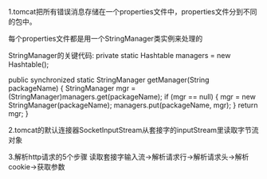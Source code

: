 1.tomcat把所有错误消息存储在一个properties文件中，properties文件分到不同的包中。

每个properties文件都是用一个StringManager类实例来处理的

StringManager的关键代码:
private static Hashtable managers = new Hashtable();
 
public synchronized static StringManager getManager(String packageName) {
    StringManager mgr = (StringManager)managers.get(packageName);
    if (mgr == null) {
        mgr = new StringManager(packageName);
        managers.put(packageName, mgr);
    }
    return mgr;
}

2.tomcat的默认连接器SocketInputStream从套接字的inputStream里读取字节流对象



3.解析http请求的5个步骤
读取套接字输入流->解析请求行->解析请求头->解析cookie->获取参数